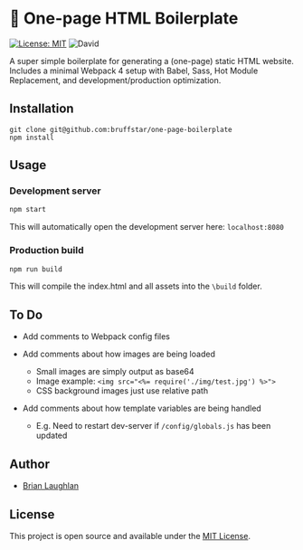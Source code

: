 # :palm_tree: One-page HTML Boilerplate
[![License: MIT](https://img.shields.io/badge/License-MIT-blue.svg)](https://opensource.org/licenses/MIT) ![David](https://img.shields.io/david/dev/bruffstar/one-page-boilerplate)

A super simple boilerplate for generating a (one-page) static HTML website. Includes a minimal Webpack 4 setup with Babel, Sass, Hot Module Replacement, and development/production optimization.

## Installation
```
git clone git@github.com:bruffstar/one-page-boilerplate
npm install
```

## Usage

### Development server

```bash
npm start
```

This will automatically open the development server here:  `localhost:8080`

### Production build

```bash
npm run build
```
This will compile the index.html and all assets into the `\build` folder.

## To Do

- Add comments to Webpack config files
- Add comments about how images are being loaded
    - Small images are simply output as base64
    - Image example: `<img src="<%= require('./img/test.jpg') %>">`
    - CSS background images just use relative path
    
- Add comments about how template variables are being handled
    - E.g. Need to restart dev-server if `/config/globals.js` has been updated

## Author

- [Brian Laughlan](https://www.bruffstar.com)

## License

This project is open source and available under the [MIT License](LICENSE).
